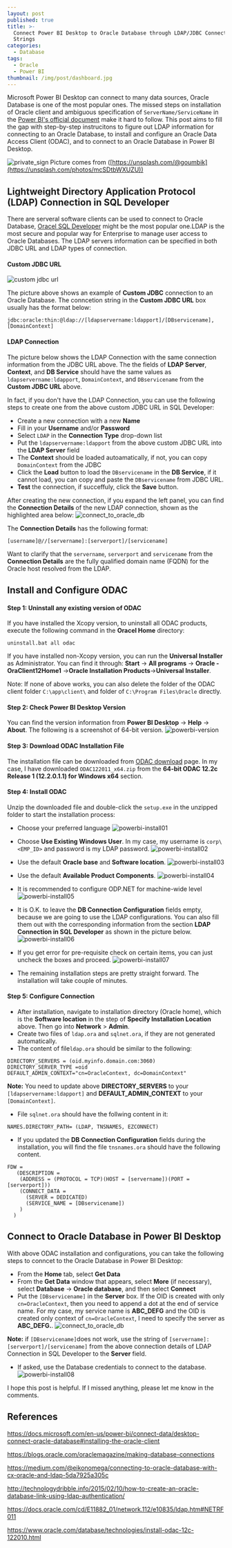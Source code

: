 ```yaml
---
layout: post
published: true
title: >-
  Connect Power BI Desktop to Oracle Database through LDAP/JDBC Connection
  Strings
categories:
  - Database
tags:
  - Oracle
  - Power BI
thumbnail: /img/post/dashboard.jpg
---
```

Microsoft Power BI Desktop can connect to many data sources, Oracle Database is one of the most popular ones. The missed steps on installation of Oracle client and ambiguous specification of `ServerName/ServiceName` in the [Power BI's official document](https://docs.microsoft.com/en-us/power-bi/connect-data/desktop-connect-oracle-database#installing-the-oracle-client) make it hard to follow. This post aims to fill the gap with step-by-step instrucitons to figure out LDAP information for connecting to an Oracle Database, to install and configure an Oracle Data Access Client (ODAC), and to connect to an Oracle Database in Power BI Desktop.
<!--more-->

![private_sign]({{site.baseurl}}/img/post/dashboard.jpg)
Picture comes from ([https://unsplash.com/@goumbik](https://unsplash.com/photos/mcSDtbWXUZU))


## Lightweight Directory Application Protocol (LDAP) Connection in SQL Developer

There are serveral software clients can be used to connect to Oracle Database, [Oracel SQL Developer](https://www.oracle.com/database/technologies/appdev/sqldeveloper-landing.html) might be the most popular one.LDAP is the most secure and popular way for Enterprise to manage user access to Oracle Databases. The LDAP servers information can be specified in both JDBC URL and LDAP types of connection.

#### Custom JDBC URL
![custom jdbc url]({{site.baseurl}}/img/post/sql_developer01.PNG)

The picture above shows an example of **Custom JDBC** connection to an Oracle Database. The conncetion string in the **Custom JDBC URL** box usually has the format below:

```
jdbc:oracle:thin:@ldap://[ldapservername:ldapport]/[DBservicename],[DomainContext]
```


#### LDAP Connection
The picture below shows the LDAP Connection with the same connection information from the JDBC URL above. The the fields of **LDAP Server**,  **Context**, and **DB Service** should have the same values as `ldapservername:ldapport`, `DomainContext`, and `DBservicename` from the **Custom JDBC URL** above.

In fact, if you don't have the LDAP Connection, you can use the following steps to create one from the above custom JDBC URL in SQL Developer:
* Create a new connection with a new **Name** 
* Fill in your **Username** and/or **Password**
* Select `LDAP` in the **Connection Type** drop-down list
* Put the `ldapservername:ldapport` from the above custom JDBC URL into the **LDAP Server** field
* The **Context** should be loaded autoamatically, if not, you can copy `DomainContext` from the JDBC 
* Click the **Load** button to load the `DBservicename` in the **DB Service**, if it cannot load, you can copy and paste the `DBservicename` from JDBC URL.
* **Test** the connection, if succeffuly, click the **Save** button.

After creating the new connection, if you expand the left panel, you can find the **Connection Details** of the new LDAP connection, shown as the highlighted area below:
![connect_to_oracle_db]({{site.baseurl}}/img/post/connect-oracle-database_1.png)

The **Connection Details** has the following format:
```
[username]@//[servername]:[serverport]/[servicename]
```
Want to clarify that the `servername`, `serverport` and `servicename` from the **Connection Details** are the fully qualified domain name (FQDN) for the Oracle host resolved from the LDAP.

## Install and Configure ODAC

#### Step 1: Uninstall any existing version of ODAC 
If you have installed the Xcopy version, to uninstall all ODAC products, execute the following command in the **Oracel Home** directory:
```
uninstall.bat all odac
```
If you have installed non-Xcopy version, you can run the **Universal Installer** as Administrator. You can find it through:
**Start** -> **All programs** -> **Oracle - OraClient12Home1** ->**Oracle Installation Products**->**Universal Installer**.

Note: If none of above works, you can also delete the folder of the ODAC client folder `C:\app\client\` and folder of `C:\Program Files\Oracle` directly.

#### Step 2: Check Power BI Desktop Version
You can find the version information from **Power BI Desktop** -> **Help** -> **About**. The following is a screenshot of 64-bit version.
![powerbi-version]({{site.baseurl}}/img/post/powerbi-version.png)

#### Step 3: Download ODAC Installation File
The installation file can be downloaded from [ODAC download](https://www.oracle.com/database/technologies/odac-downloads.html) page. In my case, I have downloaded `ODAC122011_x64.zip` from the **64-bit ODAC 12.2c Release 1 (12.2.0.1.1) for Windows x64** section.

#### Step 4: Install ODAC
Unzip the downloaded file and double-click the `setup.exe` in the unzipped folder to start the installation process:
* Choose your preferred language
![powerbi-install01]({{site.baseurl}}/img/post/powerbi-install01.PNG)

* Choose **Use Existing Windows User**. In my case, my username is `corp\<EMP_ID>` and password is my LDAP password.
![powerbi-install02]({{site.baseurl}}/img/post/powerbi-install02.PNG)

* Use the default **Oracle base** and **Software location**.
![powerbi-install03]({{site.baseurl}}/img/post/powerbi-install03.PNG)

* Use the default **Available Product Components**.
![powerbi-install04]({{site.baseurl}}/img/post/powerbi-install04.PNG)

* It is recommended to configure ODP.NET for machine-wide level
![powerbi-install05]({{site.baseurl}}/img/post/powerbi-install05.PNG)

* It is O.K. to leave the **DB Connection Configuration** fields empty, because we are going to use the LDAP configurations. You can also fill them out with the corresponding information from the section **LDAP Connection in SQL Developer** as shown in the picture below.
![powerbi-install06]({{site.baseurl}}/img/post/powerbi-install06.PNG)

* If you get error for pre-requisite check on certain items, you can just uncheck the boxes and proceed.
![powerbi-install07]({{site.baseurl}}/img/post/powerbi-install07.PNG)

* The remaining installation steps are pretty straight forward. The installation will take couple of minutes.



#### Step 5: Configure Connection
* After installation, navigate to installation directory (Oracle home), which is the **Software location** in the step of **Specify Installation Location** above. Then go into **Network** > **Admin**.
* Create two files of `ldap.ora` and `sqlnet.ora`, if they are not generated automatically. 
* The content of file`ldap.ora` should be similar to the following: 

```
DIRECTORY_SERVERS = (oid.myinfo.domain.com:3060)
DIRECTORY_SERVER_TYPE =oid
DEFAULT_ADMIN_CONTEXT="cn=OracleContext, dc=DomainContext"
```
**Note:** You need to update above **DIRECTORY_SERVERS** to your `[ldapservername:ldapport]` and **DEFAULT_ADMIN_CONTEXT** to your `[DomainContext]`.
* File `sqlnet.ora` should have the follwing content in it:

```
NAMES.DIRECTORY_PATH= (LDAP, TNSNAMES, EZCONNECT)
```

* If you updated the **DB Connection Configuration** fields during the installation, you will find the file `tnsnames.ora` should have the following content.

```
FDW =
   (DESCRIPTION =
    (ADDRESS = (PROTOCOL = TCP)(HOST = [servername])(PORT = [serverport]))
    (CONNECT_DATA =
      (SERVER = DEDICATED)
      (SERVICE_NAME = [DBservicename]) 
    )
  )
```

## Connect to Oracle Database in Power BI Desktop
With above ODAC installation and configurations, you can take the following steps to conncet to the Oracle Database in Power BI Desktop:
* From the **Home** tab, select **Get Data**
* From the **Get Data** window that appears, select **More** (if necessary), select **Database** -> **Oracle database**, and then select **Connect**
* Put the `[DBservicename]` in the **Server** box. If the OID is created with only `cn=OracleContext`, then you need to append a dot at the end of service name. For my case, my service name is **ABC_DEFG** and the OID is created only context of `cn=OracleContext`, I need to specify the server as **ABC_DEFG.**. 
![connect_to_oracle_db]({{site.baseurl}}/img/post/connect-oracle-database_3.png)

**Note:** if `[DBservicename]`does not work, use the string of `[servername]:[serverport]/[servicename]` from the above connection details of LDAP Connection in SQL Developer to the **Server** field.

* If asked, use the Database credentials to connect to the database.
![powerbi-install08]({{site.baseurl}}/img/post/powerbi-install08.PNG)



I hope this post is helpful. If I missed anything, please let me know in the comments.


## References

https://docs.microsoft.com/en-us/power-bi/connect-data/desktop-connect-oracle-database#installing-the-oracle-client

https://blogs.oracle.com/oraclemagazine/making-database-connections

https://medium.com/@eikonomega/connecting-to-oracle-database-with-cx-oracle-and-ldap-5da7925a305c

http://technologydribble.info/2015/02/10/how-to-create-an-oracle-database-link-using-ldap-authentication/

https://docs.oracle.com/cd/E11882_01/network.112/e10835/ldap.htm#NETRF011

https://www.oracle.com/database/technologies/install-odac-12c-122010.html
